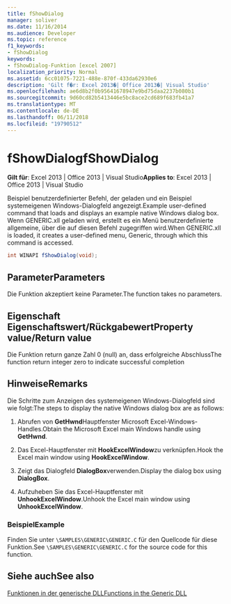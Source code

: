 ```yaml
---
title: fShowDialog
manager: soliver
ms.date: 11/16/2014
ms.audience: Developer
ms.topic: reference
f1_keywords:
- fShowDialog
keywords:
- fShowDialog-Funktion [excel 2007]
localization_priority: Normal
ms.assetid: 6cc01075-7221-488e-870f-433da62930e6
description: 'Gilt f�r: Excel 2013�| Office 2013�| Visual Studio'
ms.openlocfilehash: ae6d8b2f0b95641678947e9bd75daa2237b080b1
ms.sourcegitcommit: 9d60cd82b5413446e5bc8ace2cd689f683fb41a7
ms.translationtype: MT
ms.contentlocale: de-DE
ms.lasthandoff: 06/11/2018
ms.locfileid: "19790512"
---
```

# <a name="fshowdialog"></a><span data-ttu-id="fe7b1-104">fShowDialog</span><span class="sxs-lookup"><span data-stu-id="fe7b1-104">fShowDialog</span></span>

 <span data-ttu-id="fe7b1-105">**Gilt für**: Excel 2013 | Office 2013 | Visual Studio</span><span class="sxs-lookup"><span data-stu-id="fe7b1-105">**Applies to**: Excel 2013 | Office 2013 | Visual Studio</span></span> 
  
<span data-ttu-id="fe7b1-106">Beispiel benutzerdefinierter Befehl, der geladen und ein Beispiel systemeigenen Windows-Dialogfeld angezeigt.</span><span class="sxs-lookup"><span data-stu-id="fe7b1-106">Example user-defined command that loads and displays an example native Windows dialog box.</span></span> <span data-ttu-id="fe7b1-107">Wenn GENERIC.xll geladen wird, erstellt es ein Menü benutzerdefinierte allgemeine, über die auf diesen Befehl zugegriffen wird.</span><span class="sxs-lookup"><span data-stu-id="fe7b1-107">When GENERIC.xll is loaded, it creates a user-defined menu, Generic, through which this command is accessed.</span></span>
  
```cs
int WINAPI fShowDialog(void);
```

## <a name="parameters"></a><span data-ttu-id="fe7b1-108">Parameter</span><span class="sxs-lookup"><span data-stu-id="fe7b1-108">Parameters</span></span>

<span data-ttu-id="fe7b1-109">Die Funktion akzeptiert keine Parameter.</span><span class="sxs-lookup"><span data-stu-id="fe7b1-109">The function takes no parameters.</span></span>
  
## <a name="property-valuereturn-value"></a><span data-ttu-id="fe7b1-110">Eigenschaft Eigenschaftswert/Rückgabewert</span><span class="sxs-lookup"><span data-stu-id="fe7b1-110">Property value/Return value</span></span>

<span data-ttu-id="fe7b1-111">Die Funktion return ganze Zahl 0 (null) an, dass erfolgreiche Abschluss</span><span class="sxs-lookup"><span data-stu-id="fe7b1-111">The function return integer zero to indicate successful completion</span></span>
  
## <a name="remarks"></a><span data-ttu-id="fe7b1-112">Hinweise</span><span class="sxs-lookup"><span data-stu-id="fe7b1-112">Remarks</span></span>

<span data-ttu-id="fe7b1-113">Die Schritte zum Anzeigen des systemeigenen Windows-Dialogfeld sind wie folgt:</span><span class="sxs-lookup"><span data-stu-id="fe7b1-113">The steps to display the native Windows dialog box are as follows:</span></span>
  
1. <span data-ttu-id="fe7b1-114">Abrufen von **GetHwnd**Hauptfenster Microsoft Excel-Windows-Handles.</span><span class="sxs-lookup"><span data-stu-id="fe7b1-114">Obtain the Microsoft Excel main Windows handle using **GetHwnd**.</span></span>
    
2. <span data-ttu-id="fe7b1-115">Das Excel-Hauptfenster mit **HookExcelWindow**zu verknüpfen.</span><span class="sxs-lookup"><span data-stu-id="fe7b1-115">Hook the Excel main window using **HookExcelWindow**.</span></span>
    
3. <span data-ttu-id="fe7b1-116">Zeigt das Dialogfeld **DialogBox**verwenden.</span><span class="sxs-lookup"><span data-stu-id="fe7b1-116">Display the dialog box using **DialogBox**.</span></span>
    
4. <span data-ttu-id="fe7b1-117">Aufzuheben Sie das Excel-Hauptfenster mit **UnhookExcelWindow**.</span><span class="sxs-lookup"><span data-stu-id="fe7b1-117">Unhook the Excel main window using **UnhookExcelWindow**.</span></span>
    
### <a name="example"></a><span data-ttu-id="fe7b1-118">Beispiel</span><span class="sxs-lookup"><span data-stu-id="fe7b1-118">Example</span></span>

<span data-ttu-id="fe7b1-119">Finden Sie unter `\SAMPLES\GENERIC\GENERIC.C` für den Quellcode für diese Funktion.</span><span class="sxs-lookup"><span data-stu-id="fe7b1-119">See  `\SAMPLES\GENERIC\GENERIC.C` for the source code for this function.</span></span> 
  
## <a name="see-also"></a><span data-ttu-id="fe7b1-120">Siehe auch</span><span class="sxs-lookup"><span data-stu-id="fe7b1-120">See also</span></span>



[<span data-ttu-id="fe7b1-121">Funktionen in der generische DLL</span><span class="sxs-lookup"><span data-stu-id="fe7b1-121">Functions in the Generic DLL</span></span>](functions-in-the-generic-dll.md)

